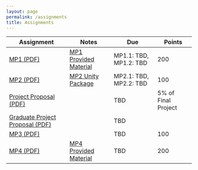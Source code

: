 ```yaml
---
layout: page
permalink: /assignments
title: Assignments
---
```


| Assignment | Notes | Due | Points |  
| --- | --- | --- | --- |  
| [MP1 (PDF)](/not-ready) | [MP1 Provided Material](/not-ready) | MP1.1: TBD, MP1.2: TBD | 200 |  
| [MP2 (PDF)](/not-ready) | [MP2 Unity Package](/not-ready) | MP2.1: TBD, MP2.2: TBD | 100 |  
| [Project Proposal (PDF)](/not-ready) |  | TBD | 5% of Final Project |  
| [Graduate Project Proposal (PDF)](/not-ready) |  | TBD |  |  
| [MP3 (PDF)](/not-ready) | | TBD | 100 |  
| [MP4 (PDF)](/not-ready) | [MP4 Provided Material](/not-ready) | TBD | 200 |  


